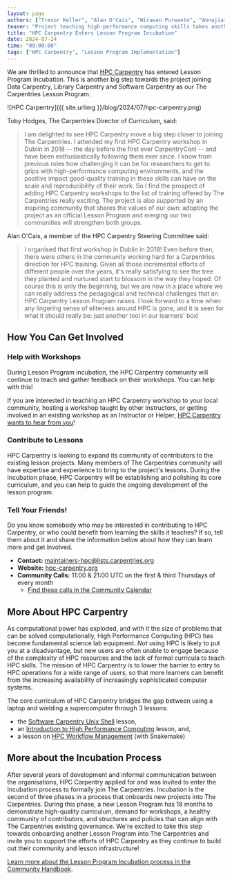 ```yaml
---
layout: page
authors: ["Trevor Keller", "Alan O'Cais", "Wirawan Purwanto", "Annajiat Alim Rasel", "Andrew Reid", "Toby Hodges"]
teaser: "Project teaching high-performance computing skills takes another step towards joining The Carpentries"
title: "HPC Carpentry Enters Lesson Program Incubation"
date: 2024-07-24
time: "09:00:00"
tags: ["HPC Carpentry", "Lesson Program Implementation"]
---
```


We are thrilled to announce that [HPC Carpentry](https://hpc-carpentry.org/) has entered Lesson Program Incubation. 
This is another big step towards the project joining Data Carpentry, Library Carpentry and Software Carpentry as our The Carpentries Lesson Program.

![HPC Carpentry]({{ site.urlimg }}/blog/2024/07/hpc-carpentry.png)

Toby Hodges, The Carpentries Director of Curriculum, said:

> I am delighted to see HPC Carpentry move a big step closer to joining The Carpentries. I attended my first HPC Carpentry workshop in Dublin in 2018 -- the day before the first ever CarpentryCon! -- and have been enthusiastically following them ever since. I know from previous roles how challenging it can be for researchers to get to grips with high-performance computing environments, and the positive impact good-quality training in these skills can have on the scale and reproducibility of their work. So I find the prospect of adding HPC Carpentry workshops to the list of training offered by The Carpentries really exciting. The project is also supported by an inspiring community that shares the values of our own: adopting the project as an official Lesson Program and merging our two communities will strengthen both groups.

Alan O'Cais, a member of the HPC Carpentry Steering Committee said:

> I organised that first workshop in Dublin in 2018! Even before then, there were others in the community working hard for a Carpentries direction for HPC training. Given all those incremental efforts of different people over the years, it's really satisfying to see the tree they planted and nurtured start to blossom in the way they hoped. Of course this is only the beginning, but we are now in a place where we can really address the pedagogical and technical challenges that an HPC Carpentry Lesson Program raises. I look forward to a time when any lingering sense of eliteness around HPC is gone, and it is seen for what it should really be: just another tool in our learners' box!


## How You Can Get Involved

### Help with Workshops
During Lesson Program incubation, the HPC Carpentry community will continue to teach and gather feedback on their workshops.
You can help with this!

If you are interested in teaching an HPC Carpentry workshop to your local community, hosting a workshop taught by other Instructors, or getting involved in an existing workshop as an Instructor or Helper, [HPC Carpentry wants to hear from you](mailto:maintainers-hpc@lists.carpentries.org)!

### Contribute to Lessons
HPC Carpentry is looking to expand its community of contributors to the existing lesson projects. Many members of The Carpentries community will have expertise and experience to bring to the project's lessons. During the Incubation phase, HPC Carpentry will be establishing and polishing its core curriculum, and you can help to guide the ongoing development of the lesson program.

### Tell Your Friends!
Do you know somebody who may be interested in contributing to HPC Carpentry, or who could benefit from learning the skills it teaches? If so, tell them about it and share the information below about how they can learn more and get involved.

* **Contact:** [maintainers-hpc@lists.carpentries.org](mailto:maintainers-hpc@lists.carpentries.org)
* **Website:** [hpc-carpentry.org](https://hpc-carpentry.org/)
* **Community Calls:** 11:00 & 21:00 UTC on the first & third Thursdays of every month
    * [Find these calls in the Community Calendar](https://carpentries.org/community/#community-events)


## More About HPC Carpentry
As computational power has exploded, and with it the size of problems that can be solved computationally, High Performance Computing (HPC) has become fundamental science lab equipment. *Not* using HPC is likely to put you at a disadvantage, but new users are often unable to engage because of the complexity of HPC resources and the lack of formal curricula to teach HPC skills. The mission of HPC Carpentry is to lower the barrier to entry to HPC operations for a wide range of users, so that more learners can benefit from the increasing availability of increasingly sophisticated computer systems.

The core curriculum of HPC Carpentry bridges the gap between using a laptop and wielding a supercomputer through 3 lessons:

* the [Software Carpentry Unix Shell](https://swcarpentry.github.io/shell-novice) lesson,
* an [Introduction to High Performance Computing](https://carpentries-incubator.github.io/hpc-intro/) lesson, and,
* a lesson on [HPC Workflow Management](https://carpentries-incubator.github.io/hpc-workflows/) (with Snakemake)

## More about the Incubation Process
After several years of development and informal communication between the organisations, HPC Carpentry applied for and was invited to enter the Incubation process to formally join The Carpentries. Incubation is the second of three phases in a process that onboards new projects into The Carpentries. During this phase, a new Lesson Program has 18 months to demonstrate high-quality curriculum, demand for workshops, a healthy community of contributors, and structures and policies that can align with The Carpentries existing governance. We're excited to take this step towards onboarding another Lesson Program into The Carpentries and invite you to support the efforts of HPC Carpentry as they continue to build out their community and lesson infrastructure!

[Learn more about the Lesson Program Incubation process in the Community Handbook](https://docs.carpentries.org/topic_folders/governance/lesson-program-policy.html).
